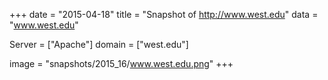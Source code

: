 
+++
date = "2015-04-18"
title = "Snapshot of http://www.west.edu"
data = "www.west.edu"

Server = ["Apache"]
domain = ["west.edu"]

  image = "snapshots/2015_16/www.west.edu.png"
+++
#
